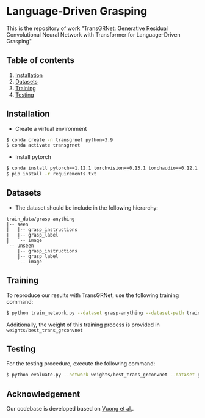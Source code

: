 # Language-Driven Grasping
This is the repository of work "TransGRNet: Generative Residual Convolutional Neural Network with
Transformer for Language-Driven Grasping"
## Table of contents
   1. [Installation](#installation)
   1. [Datasets](#datasets)
   1. [Training](#training)
   1. [Testing](#testing)

## Installation
- Create a virtual environment
```bash
$ conda create -n transgrnet python=3.9
$ conda activate transgrnet
```

- Install pytorch
```bash
$ conda install pytorch==1.12.1 torchvision==0.13.1 torchaudio==0.12.1 cudatoolkit=11.3 -c pytorch
$ pip install -r requirements.txt
```

## Datasets
- The dataset should be include in the following hierarchy:
```
train_data/grasp-anything
|-- seen
|   |-- grasp_instructions
|   |-- grasp_label
|   `-- image
`-- unseen
    |-- grasp_instructions
    |-- grasp_label
    `-- image
```

## Training
To reproduce our results with TransGRNet, use the following training command:
```bash
$ python train_network.py --dataset grasp-anything --dataset-path train_data/grasp-anything/seen --network trans_grconvnet --use-instruction --use-depth 0 --batch-size 16 --vis --lr 0.0001 --dropout-prob 0.3 --pretrained
```
Additionally, the weight of this training process is provided in `weights/best_trans_grconvnet`


## Testing
For the testing procedure, execute the following command:
```bash
$ python evaluate.py --network weights/best_trans_grconvnet --dataset grasp-anything --dataset-path train_data/grasp-anything/unseen --iou-eval --use-depth 0  --n-grasps 1 --use-instruction 
```


## Acknowledgement
Our codebase is developed based on [Vuong et al.](https://github.com/andvg3/Grasp-Anything).
